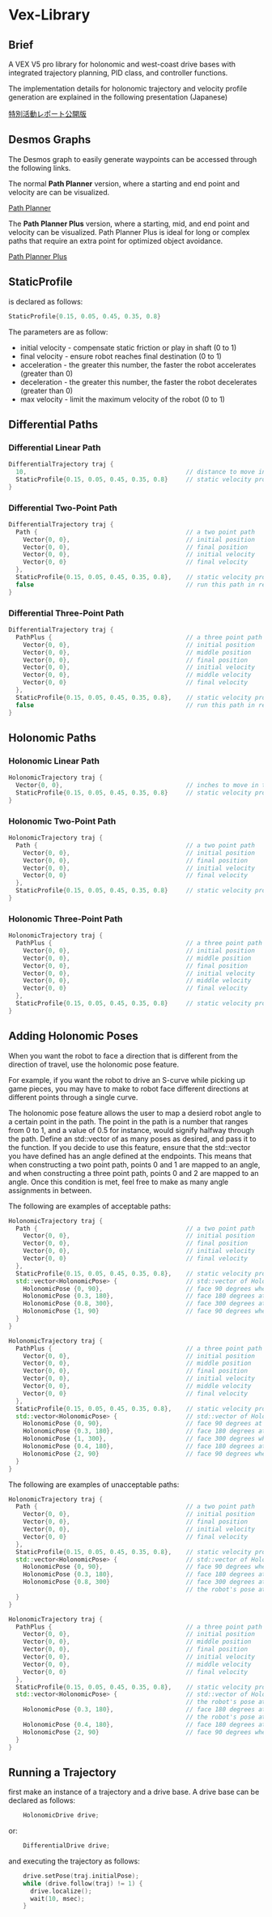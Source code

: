 # Vex-Library
## Brief
A VEX V5 pro library for holonomic and west-coast drive bases with integrated trajectory planning, PID class, and controller functions.

The implementation details for holonomic trajectory and velocity profile generation are explained in the following presentation (Japanese)

[特別活動レポート公開版](https://drive.google.com/file/d/1s2wVjT6lOR31UDFTtDkMZKHKzBM_V8rS/view?usp=sharing)

## Desmos Graphs
The Desmos graph to easily generate waypoints can be accessed through the following links.

The normal **Path Planner** version, where a starting and end point and velocity are can be visualized.

[Path Planner](https://www.desmos.com/calculator/zqpztqvvoi)

The **Path Planner Plus** version, where a starting, mid, and end point and velocity can be visualized. 
Path Planner Plus is ideal for long or complex paths that require an extra point for optimized object avoidance.

[Path Planner Plus](https://www.desmos.com/calculator/dg7kybaxyb)

## StaticProfile

is declared as follows:

```C++
StaticProfile{0.15, 0.05, 0.45, 0.35, 0.8}
```
The parameters are as follow:

- initial velocity - compensate static friction or play in shaft (0 to 1)
- final velocity   - ensure robot reaches final destination (0 to 1)
- acceleration     - the greater this number, the faster the robot accelerates (greater than 0)
- deceleration     - the greater this number, the faster the robot decelerates (greater than 0)
- max velocity     - limit the maximum velocity of the robot (0 to 1)

## Differential Paths

### Differential Linear Path

```C++
DifferentialTrajectory traj {
  10,                                            // distance to move in inches (negative for reverse direction)
  StaticProfile{0.15, 0.05, 0.45, 0.35, 0.8}     // static velocity profile
}
```

### Differential Two-Point Path

```C++
DifferentialTrajectory traj {
  Path {                                         // a two point path
    Vector{0, 0},                                // initial position
    Vector{0, 0},                                // final position
    Vector{0, 0},                                // initial velocity
    Vector{0, 0}                                 // final velocity
  },                                             
  StaticProfile{0.15, 0.05, 0.45, 0.35, 0.8},    // static velocity profile 
  false                                          // run this path in reverse? (don't have to include if false)
}
```

### Differential Three-Point Path

```C++
DifferentialTrajectory traj {
  PathPlus {                                     // a three point path
    Vector{0, 0},                                // initial position
    Vector{0, 0},                                // middle position
    Vector{0, 0},                                // final position
    Vector{0, 0},                                // initial velocity
    Vector{0, 0},                                // middle velocity
    Vector{0, 0}                                 // final velocity
  },                                             
  StaticProfile{0.15, 0.05, 0.45, 0.35, 0.8},    // static velocity profile 
  false                                          // run this path in reverse? (don't have to include if false)
}
```

## Holonomic Paths

### Holonomic Linear Path

```C++
HolonomicTrajectory traj {
  Vector{0, 0},                                  // inches to move in the x and y direction
  StaticProfile{0.15, 0.05, 0.45, 0.35, 0.8}     // static velocity profile
}
```

### Holonomic Two-Point Path

```C++
HolonomicTrajectory traj {
  Path {                                         // a two point path
    Vector{0, 0},                                // initial position
    Vector{0, 0},                                // final position
    Vector{0, 0},                                // initial velocity
    Vector{0, 0}                                 // final velocity
  },                                             
  StaticProfile{0.15, 0.05, 0.45, 0.35, 0.8}     // static velocity profile 
}
```

### Holonomic Three-Point Path

```C++
HolonomicTrajectory traj {
  PathPlus {                                     // a three point path
    Vector{0, 0},                                // initial position
    Vector{0, 0},                                // middle position
    Vector{0, 0},                                // final position
    Vector{0, 0},                                // initial velocity
    Vector{0, 0},                                // middle velocity
    Vector{0, 0}                                 // final velocity
  },                                             
  StaticProfile{0.15, 0.05, 0.45, 0.35, 0.8}     // static velocity profile 
}
```

## Adding Holonomic Poses

When you want the robot to face a direction that is different from the direction of travel, use the holonomic pose feature. 

For example, if you want the robot to drive an S-curve while picking up game pieces, you may have to make to robot face different directions at different points through a single curve.

The holonomic pose feature allows the user to map a desierd robot angle to a certain point in the path. The point in the path is a number that ranges from 0 to 1, and a value of 0.5 for instance, would signify halfway through the path. Define an std::vector of as many poses as desired, and pass it to the function. If you decide to use this feature, ensure that the std::vector you have defined has an angle defined at the endpoints. This means that when constructing a two point path, points 0 and 1 are mapped to an angle, and when constructing a three point path, points 0 and 2 are mapped to an angle. Once this condition is met, feel free to make as many angle assignments in between.

The following are examples of acceptable paths:

```C++
HolonomicTrajectory traj {
  Path {                                         // a two point path
    Vector{0, 0},                                // initial position
    Vector{0, 0},                                // final position
    Vector{0, 0},                                // initial velocity
    Vector{0, 0}                                 // final velocity
  },                                             
  StaticProfile{0.15, 0.05, 0.45, 0.35, 0.8},    // static velocity profile 
  std::vector<HolonomicPose> {                   // std::vector of HolonomicPose's
    HolonomicPose {0, 90},                       // face 90 degrees when the robot is at the initial point
    HolonomicPose {0.3, 180},                    // face 180 degrees at 3/10 through the initial and final point
    HolonomicPose {0.8, 300},                    // face 300 degrees at 8/10 through the initial and final point
    HolonomicPose {1, 90}                        // face 90 degrees when the robot is at the final point
  }  
}
```

```C++
HolonomicTrajectory traj {
  PathPlus {                                     // a three point path
    Vector{0, 0},                                // initial position
    Vector{0, 0},                                // middle position
    Vector{0, 0},                                // final position
    Vector{0, 0},                                // initial velocity
    Vector{0, 0},                                // middle velocity
    Vector{0, 0}                                 // final velocity
  },                                             
  StaticProfile{0.15, 0.05, 0.45, 0.35, 0.8},    // static velocity profile 
  std::vector<HolonomicPose> {                   // std::vector of HolonomicPose's
    HolonomicPose {0, 90},                       // face 90 degrees at point 0
    HolonomicPose {0.3, 180},                    // face 180 degrees at 3/10 through the initial and middle point
    HolonomicPose {1, 300},                      // face 300 degrees when the robot is at the middle point
    HolonomicPose {0.4, 180},                    // face 180 degrees at 4/10 through the middle and final point
    HolonomicPose {2, 90}                        // face 90 degrees when the robot is at the final point
  }  
}
```

The following are examples of unacceptable paths:

```C++
HolonomicTrajectory traj {
  Path {                                         // a two point path
    Vector{0, 0},                                // initial position
    Vector{0, 0},                                // final position
    Vector{0, 0},                                // initial velocity
    Vector{0, 0}                                 // final velocity
  },                                             
  StaticProfile{0.15, 0.05, 0.45, 0.35, 0.8},    // static velocity profile 
  std::vector<HolonomicPose> {                   // std::vector of HolonomicPose's
    HolonomicPose {0, 90},                       // face 90 degrees when the robot is at the initial point
    HolonomicPose {0.3, 180},                    // face 180 degrees at 3/10 through the initial and final point
    HolonomicPose {0.8, 300}                     // face 300 degrees at 8/10 through the initial and final point
                                                 // the robot's pose at the final point is not stated (error)
  }  
}
```

```C++
HolonomicTrajectory traj {
  PathPlus {                                     // a three point path
    Vector{0, 0},                                // initial position
    Vector{0, 0},                                // middle position
    Vector{0, 0},                                // final position
    Vector{0, 0},                                // initial velocity
    Vector{0, 0},                                // middle velocity
    Vector{0, 0}                                 // final velocity
  },                                             
  StaticProfile{0.15, 0.05, 0.45, 0.35, 0.8},    // static velocity profile 
  std::vector<HolonomicPose> {                   // std::vector of HolonomicPose's
                                                 // the robot's pose at the initial point is not stated (error)
    HolonomicPose {0.3, 180},                    // face 180 degrees at 3/10 through the initial and middle point
                                                 // the robot's pose at the middle point is not stated (this is ok)
    HolonomicPose {0.4, 180},                    // face 180 degrees at 4/10 through the middle and final point
    HolonomicPose {2, 90}                        // face 90 degrees when the robot is at the final point
  }  
}
```

## Running a Trajectory

first make an instance of a trajectory and a drive base. A drive base can be declared as follows:

```C++
    HolonomicDrive drive;
```

or:

```C++
    DifferentialDrive drive;
```

and executing the trajectory as follows:

```C++
    drive.setPose(traj.initialPose);
    while (drive.follow(traj) != 1) {
      drive.localize();
      wait(10, msec);
    }
```
